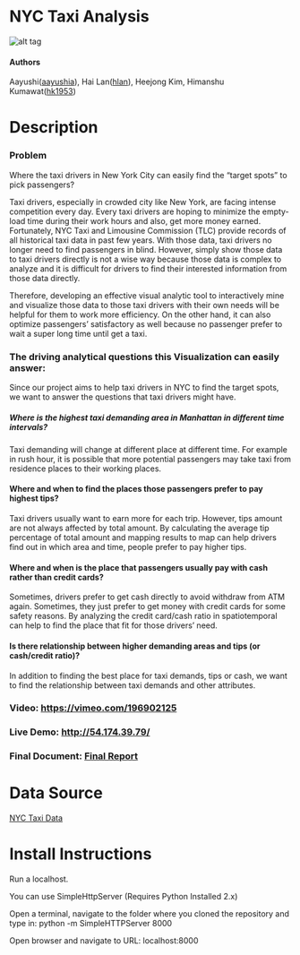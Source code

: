 # NYC Taxi Analysis

![alt tag](https://github.com/NYU-CS6313-Fall16/NYC-Taxi-10/blob/master/files/NYCtaxi.png)

#### Authors
Aayushi([aayushia](https://github.com/aayushia)), Hai Lan([hlan](https://github.com/hlan)), Heejong Kim, Himanshu Kumawat([hk1953](https://github.com/hk1953))

# Description

### Problem

Where the taxi drivers in New York City can easily find the “target spots” to pick passengers?
 
Taxi drivers, especially in crowded city like New York, are facing intense competition every day. Every taxi drivers are hoping to minimize the empty-load time during their work hours and also, get more money earned. Fortunately, NYC Taxi and Limousine Commission (TLC) provide records of all historical taxi data in past few years. With those data, taxi drivers no longer need to find passengers in blind. However, simply show those data to taxi drivers directly is not a wise way because those data is complex to analyze and it is difficult for drivers to find their interested information from those data directly.
 
Therefore, developing an effective visual analytic tool to interactively mine and visualize those data to those taxi drivers with their own needs will be helpful for them to work more efficiency. On the other hand, it can also optimize passengers’ satisfactory as well because no passenger prefer to wait a super long time until get a taxi.

### The driving analytical questions this Visualization can easily answer:

Since our project aims to help taxi drivers in NYC to find the target spots, we want to answer the questions that taxi drivers might have. 

##### Where is the highest taxi demanding area in Manhattan in different time intervals?
Taxi demanding will change at different place at different time. For example in rush hour, it is possible that more potential passengers may take taxi from residence places to their working places.

#### Where and when to find the places those passengers prefer to pay highest tips?
Taxi drivers usually want to earn more for each trip. However, tips amount are not always affected by total amount. By calculating the average tip percentage of total amount and mapping results to map can help drivers find out in which area and time, people prefer to pay higher tips.

#### Where and when is the place that passengers usually pay with cash rather than credit cards?
Sometimes, drivers prefer to get cash directly to avoid withdraw from ATM again. Sometimes, they just prefer to get money with credit cards for some safety reasons. By analyzing the credit card/cash ratio in spatio­temporal can help to find the place that fit for those drivers’ need.
 
#### Is there relationship between higher demanding areas and tips (or cash/credit ratio)? 
In addition to finding the best place for taxi demands, tips or cash, we want to find the relationship between taxi demands and other attributes.

### Video: https://vimeo.com/196902125

### Live Demo: http://54.174.39.79/

### Final Document: [Final Report](https://github.com/NYU-CS6313-Fall16/NYC-Taxi-10/blob/master/files/Final_Project_Report.pdf)

# Data Source

[NYC Taxi Data](http://www.nyc.gov/html/tlc/html/about/trip_record_data.shtml)

# Install Instructions

Run a localhost.

You can use SimpleHttpServer (Requires Python Installed 2.x)

Open a terminal, navigate to the folder where you cloned the repository and type in: python -m SimpleHTTPServer 8000

Open browser and navigate to URL: localhost:8000
